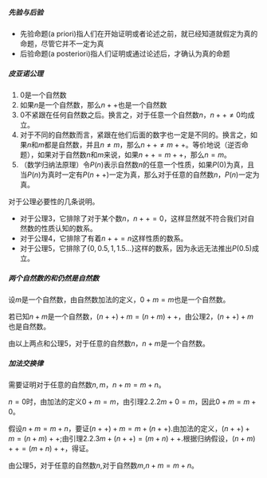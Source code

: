 ##### 先验与后验

* 先验命题(a priori)指人们在开始证明或者论述之前，就已经知道就假定为真的命题，尽管它并不一定为真
* 后验命题(a posteriori)指人们证明或通过论述后，才确认为真的命题

##### 皮亚诺公理

1. $0$是一个自然数
2. 如果$n$是一个自然数，那么$n++$也是一个自然数
3. $0$不紧跟在任何自然数之后。换言之，对于任意一个自然数$n$，$n++\neq 0$均成立。
4. 对于不同的自然数而言，紧跟在他们后面的数字也一定是不同的。换言之，如果$n$和$m$都是自然数，并且$n\neq m$，那么$n++\neq m++$。等价地说（逆否命题），如果对于自然数$n$和$m$来说，如果$n++=m++$，那么$n=m$。
5. （数学归纳法原理）令$P(n)$表示自然数$n$的任意一个性质，如果$P(0)$为真，且当$P(n)$为真时一定有$P(n++)$一定为真，那么对于任意的自然数$n$，$P(n)$一定为真。

对于公理必要性的几条说明。

* 对于公理3，它排除了对于某个数$n$，$n++=0$，这样显然就不符合我们对自然数的性质认知的数系。
* 对于公理4，它排除了有着$n++=n$这样性质的数系。
* 对于公理5，它排除了$\{0,0.5,1,1.5...\}$这样的数系，因为永远无法推出$P(0.5)$成立。

##### 两个自然数的和仍然是自然数

设$m$是一个自然数，由自然数加法的定义，$0+m=m$也是一个自然数。

若已知$n+m$是一个自然数，$(n++)+m=(n+m)++$，由公理2，$(n++)+m$也是自然数。

由以上两点和公理5，对于任意的自然数$n$，$n+m$是一个自然数。

##### 加法交换律

需要证明对于任意的自然数$n,m$，$n+m=m+n$。

$n=0$时，由加法的定义$0+m=m$，由引理2.2.2$m+0=m$，因此$0+m=m+0$。

假设$n+m=m+n$，要证$(n++)+m=m+(n++)$.由加法的定义，$(n++)+m=(n+m)++$;由引理2.2.3$m+(n++)=(m+n)++$.根据归纳假设，$(n+m)++=(m+n)++$，得证。

由公理5，对于任意的自然数$n$,对于自然数$m$,$n+m=m+n$。